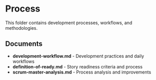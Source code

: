 # Process

This folder contains development processes, workflows, and methodologies.

## Documents

- **development-workflow.md** - Development practices and daily workflows
- **definition-of-ready.md** - Story readiness criteria and process
- **scrum-master-analysis.md** - Process analysis and improvements
